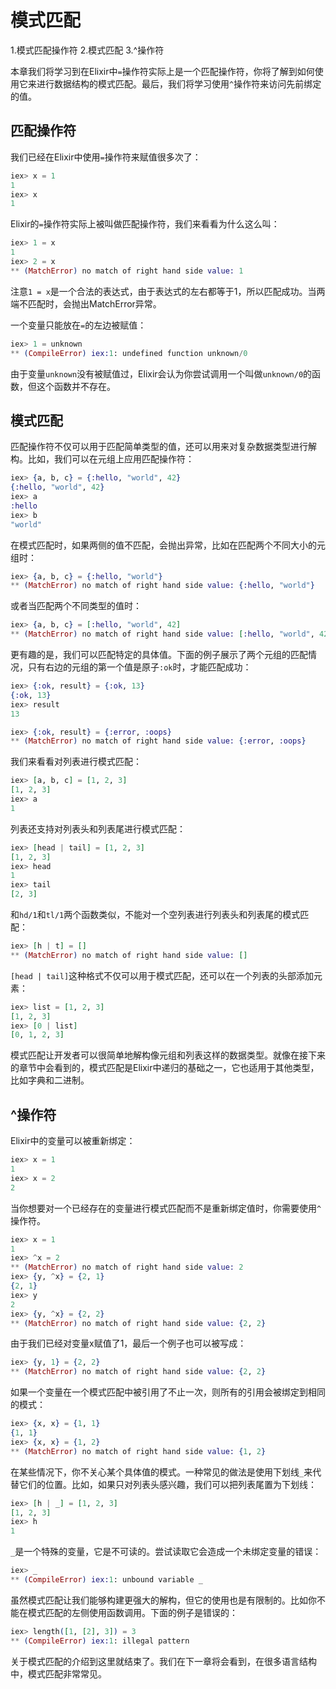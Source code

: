 # 模式匹配

1.模式匹配操作符
2.模式匹配
3.^操作符

本章我们将学习到在Elixir中`=`操作符实际上是一个匹配操作符，你将了解到如何使用它来进行数据结构的模式匹配。最后，我们将学习使用`^`操作符来访问先前绑定的值。

## 匹配操作符

我们已经在Elixir中使用`=`操作符来赋值很多次了：

```elixir
iex> x = 1
1
iex> x
1
```

Elixir的`=`操作符实际上被叫做匹配操作符，我们来看看为什么这么叫：

```elixir
iex> 1 = x
1
iex> 2 = x
** (MatchError) no match of right hand side value: 1
```

注意`1 = x`是一个合法的表达式，由于表达式的左右都等于1，所以匹配成功。当两端不匹配时，会抛出MatchError异常。

一个变量只能放在`=`的左边被赋值：

```elixir
iex> 1 = unknown
** (CompileError) iex:1: undefined function unknown/0
```

由于变量`unknown`没有被赋值过，Elixir会认为你尝试调用一个叫做`unknown/0`的函数，但这个函数并不存在。

## 模式匹配

匹配操作符不仅可以用于匹配简单类型的值，还可以用来对复杂数据类型进行解构。比如，我们可以在元组上应用匹配操作符：

```elixir
iex> {a, b, c} = {:hello, "world", 42}
{:hello, "world", 42}
iex> a
:hello
iex> b
"world"
```

在模式匹配时，如果两侧的值不匹配，会抛出异常，比如在匹配两个不同大小的元组时：

```elixir
iex> {a, b, c} = {:hello, "world"}
** (MatchError) no match of right hand side value: {:hello, "world"}
```

或者当匹配两个不同类型的值时：

```elixir
iex> {a, b, c} = [:hello, "world", 42]
** (MatchError) no match of right hand side value: [:hello, "world", 42]
```

更有趣的是，我们可以匹配特定的具体值。下面的例子展示了两个元组的匹配情况，只有右边的元组的第一个值是原子`:ok`时，才能匹配成功：

```elixir
iex> {:ok, result} = {:ok, 13}
{:ok, 13}
iex> result
13
```

```elixir
iex> {:ok, result} = {:error, :oops}
** (MatchError) no match of right hand side value: {:error, :oops}
```

我们来看看对列表进行模式匹配：

```elixir
iex> [a, b, c] = [1, 2, 3]
[1, 2, 3]
iex> a
1
```

列表还支持对列表头和列表尾进行模式匹配：

```elixir
iex> [head | tail] = [1, 2, 3]
[1, 2, 3]
iex> head
1
iex> tail
[2, 3]
```
和`hd/1`和`tl/1`两个函数类似，不能对一个空列表进行列表头和列表尾的模式匹配：

```elixir
iex> [h | t] = []
** (MatchError) no match of right hand side value: []
```

`[head | tail]`这种格式不仅可以用于模式匹配，还可以在一个列表的头部添加元素：

```elixir
iex> list = [1, 2, 3]
[1, 2, 3]
iex> [0 | list]
[0, 1, 2, 3]
```

模式匹配让开发者可以很简单地解构像元组和列表这样的数据类型。就像在接下来的章节中会看到的，模式匹配是Elixir中递归的基础之一，它也适用于其他类型，比如字典和二进制。

## ^操作符

Elixir中的变量可以被重新绑定：

```elixir
iex> x = 1
1
iex> x = 2
2
```

当你想要对一个已经存在的变量进行模式匹配而不是重新绑定值时，你需要使用`^`操作符。

```elixir
iex> x = 1
1
iex> ^x = 2
** (MatchError) no match of right hand side value: 2
iex> {y, ^x} = {2, 1}
{2, 1}
iex> y
2
iex> {y, ^x} = {2, 2}
** (MatchError) no match of right hand side value: {2, 2}
```

由于我们已经对变量x赋值了1，最后一个例子也可以被写成：

```elixir
iex> {y, 1} = {2, 2}
** (MatchError) no match of right hand side value: {2, 2}
```

如果一个变量在一个模式匹配中被引用了不止一次，则所有的引用会被绑定到相同的模式：

```elixir
iex> {x, x} = {1, 1}
{1, 1}
iex> {x, x} = {1, 2}
** (MatchError) no match of right hand side value: {1, 2}
```

在某些情况下，你不关心某个具体值的模式。一种常见的做法是使用下划线`_`来代替它们的位置。比如，如果只对列表头感兴趣，我们可以把列表尾置为下划线：

```elixir
iex> [h | _] = [1, 2, 3]
[1, 2, 3]
iex> h
1
```

`_`是一个特殊的变量，它是不可读的。尝试读取它会造成一个未绑定变量的错误：

```elixir
iex> _
** (CompileError) iex:1: unbound variable _
```

虽然模式匹配让我们能够构建更强大的解构，但它的使用也是有限制的。比如你不能在模式匹配的左侧使用函数调用。下面的例子是错误的：

```elixir
iex> length([1, [2], 3]) = 3
** (CompileError) iex:1: illegal pattern
```

关于模式匹配的介绍到这里就结束了。我们在下一章将会看到，在很多语言结构中，模式匹配非常常见。
